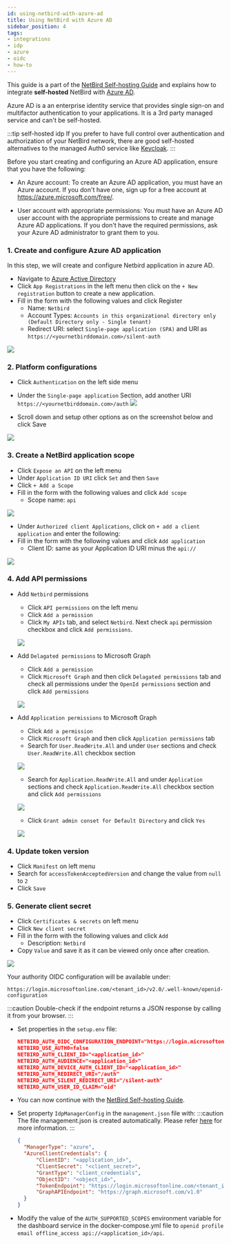 ```yaml
---
id: using-netbird-with-azure-ad
title: Using NetBird with Azure AD
sidebar_position: 4
tags:
- integrations
- idp
- azure
- oidc
- how-to
---
```


This guide is a part of the [NetBird Self-hosting Guide](/getting-started/self-hosting) and explains how to integrate **self-hosted** NetBird with [Azure AD](https://azure.microsoft.com/en-us/products/active-directory/).

Azure AD is a an enterprise identity service that provides single sign-on and multifactor authentication to your applications. 
It is a 3rd party managed service and can't be self-hosted.

:::tip self-hosted idp
If you prefer to have full control over authentication and authorization of your NetBird network, there are good
self-hosted alternatives to the managed Auth0 service like [Keycloak](/integrations/identity-providers/self-hosted/using-netbird-with-keycloak).
:::

Before you start creating and configuring an Azure AD application, ensure that you have the following:
- An Azure account: To create an Azure AD application, you must have an Azure account. If you don't have one, sign up for a free account at https://azure.microsoft.com/free/.

- User account with appropriate permissions: You must have an Azure AD user account with the appropriate permissions to create and manage Azure AD applications. If you don't have the required permissions, ask your Azure AD administrator to grant them to you.


### 1. Create and configure Azure AD application
In this step, we will create and configure Netbird application in azure AD.
- Navigate to [Azure Active Directory](https://portal.azure.com/#view/Microsoft_AAD_IAM/ActiveDirectoryMenuBlade/~/Overview)
- Click `App Registrations` in the left menu then click on the `+ New registration` button to create a new application.
- Fill in the form with the following values and click Register
  - Name: `Netbird`
  - Account Types: `Accounts in this organizational directory only (Default Directory only - Single tenant)`
  - Redirect URI: select `Single-page application (SPA)` and URI as `https://<yournetbirddomain.com>/silent-auth`

![](/img/integrations/identity-providers/self-hosted/azure-new-application.png)

### 2. Platform configurations
- Click `Authentication` on the left side menu
- Under the `Single-page application` Section, add another URI `https://<yournetbirddomain.com>/auth`
  ![](/img/integrations/identity-providers/self-hosted/azure-spa-uri-setup.png)

- Scroll down and setup other options as on the screenshot below and click Save

![](/img/integrations/identity-providers/self-hosted/azure-flows-setup.png)

### 3. Create a NetBird application scope
- Click `Expose an API` on the left menu
- Under `Application ID URI` click `Set` and then `Save`
- Click `+ Add a Scope`
- Fill in the form with the following values and click `Add scope`
  - Scope name: `api`

![](/img/integrations/identity-providers/self-hosted/azure-add-scope.png)

- Under `Authorized client Applications`, click on `+ add a client application` and enter the following:
- Fill in the form with the following values and click `Add application`
  - Client ID: same as your Application ID URI minus the `api://`

![](/img/integrations/identity-providers/self-hosted/azure-add-application-scope.png)


### 4. Add API permissions
- Add `Netbird` permissions
  - Click `API permissions` on the left menu
  - Click `Add a permission`
  - Click `My APIs` tab, and select `Netbird`. Next check `api` permission checkbox and click `Add permissions`.

  ![](/img/integrations/identity-providers/self-hosted/azure-netbird-api-permisssions.png)

- Add `Delagated permissions` to Microsoft Graph
  - Click `Add a permission`
  - Click `Microsoft Graph` and then click `Delagated permissions` tab  and check all permissions under the `OpenId permissions` section and click  `Add permissions`

  ![](/img/integrations/identity-providers/self-hosted/azure-openid-permissions.png)


- Add `Application permissions` to Microsoft Graph
  - Click `Add a permission`
  - Click `Microsoft Graph` and then click `Application permissions` tab 
  - Search for `User.ReadWrite.All` and under `User` sections  and check `User.ReadWrite.All` checkbox  section

  ![](/img/integrations/identity-providers/self-hosted/azure-user-permissions.png)

  - Search for `Application.ReadWrite.All` and under `Application` sections  and check `Application.ReadWrite.All` checkbox  section and click `Add permissions`

  ![](/img/integrations/identity-providers/self-hosted/azure-applications-permissions.png)

  - Click `Grant admin conset for Default Directory` and click `Yes`

  ![](/img/integrations/identity-providers/self-hosted/azure-grant-admin-conset.png)

### 4. Update token version
- Click `Manifest` on left menu
- Search for `accessTokenAcceptedVersion` and change the value from `null` to `2`
- Click `Save`

### 5. Generate client secret
- Click `Certificates & secrets` on left menu
- Click `New client secret`
- Fill in the form with the following values and click `Add`
  - Description: `Netbird`
- Copy `Value` and save it as it can be viewed only once after creation.

![](/img/integrations/identity-providers/self-hosted/azure-client-secret.png)

Your authority OIDC configuration will be available under:
```
https://login.microsoftonline.com/<tenant_id>/v2.0/.well-known/openid-configuration
```
:::caution
Double-check if the endpoint returns a JSON response by calling it from your browser.
:::

- Set properties in the `setup.env` file:
  ```json
  NETBIRD_AUTH_OIDC_CONFIGURATION_ENDPOINT="https://login.microsoftonline.com/<tenant_id>/v2.0/.well-known/openid-configuration"
  NETBIRD_USE_AUTH0=false
  NETBIRD_AUTH_CLIENT_ID="<application_id>"
  NETBIRD_AUTH_AUDIENCE="<application_id>"
  NETBIRD_AUTH_DEVICE_AUTH_CLIENT_ID="<application_id>"
  NETBIRD_AUTH_REDIRECT_URI="/auth"
  NETBIRD_AUTH_SILENT_REDIRECT_URI="/silent-auth"
  NETBIRD_AUTH_USER_ID_CLAIM="oid"
  ```

- You can now continue with the [NetBird Self-hosting Guide](/getting-started/self-hosting#step-3-configure-identity-provider).

- Set property `IdpManagerConfig` in the `management.json` file with:
  :::caution
  The file management.json is created automatically. Please refer [here](/getting-started/self-hosting#step-5-run-configuration-script) for more information.
  :::

  ```json
  {
    "ManagerType": "azure",
    "AzureClientCredentials": {
        "ClientID": "<application_id>",
        "ClientSecret": "<client_secret>",
        "GrantType": "client_credentials",
        "ObjectID": "<object_id>",
        "TokenEndpoint": "https://login.microsoftonline.com/<tenant_id>/oauth2/v2.0/token",
        "GraphAPIEndpoint": "https://graph.microsoft.com/v1.0"
    }
  }
  ```

- Modify the value of the `AUTH_SUPPORTED_SCOPES` environment variable for the dashboard service in the docker-compose.yml file to `openid profile email offline_access api://<application_id>/api`.


